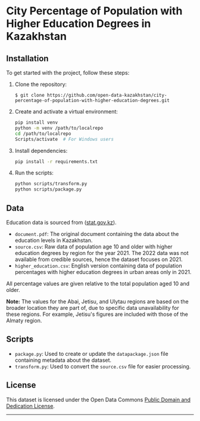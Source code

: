 # City Percentage of Population with Higher Education Degrees in Kazakhstan

## Installation

To get started with the project, follow these steps:

1. Clone the repository:
    ```shell
    $ git clone https://github.com/open-data-kazakhstan/city-percentage-of-population-with-higher-education-degrees.git
    ```

2. Create and activate a virtual environment:
    ```bash
    pip install venv
    python -m venv /path/to/localrepo
    cd /path/to/localrepo
    Scripts/activate  # For Windows users
    ```

3. Install dependencies:
    ```bash
    pip install -r requirements.txt
    ```

4. Run the scripts:
    ```bash
    python scripts/transform.py
    python scripts/package.py
    ```

## Data

Education data is sourced from ([stat.gov.kz](https://stat.gov.kz/upload/iblock/3a8/7c99zhdr5fpt1htbcd1migx7aqgazend/%D0%9E%D0%B1%D1%80%D0%B0%D0%B7%D0%BE%D0%B2%D0%B0%D0%BD%D0%B8%D0%B5.pdf)).

- `document.pdf`: The original document containing the data about the education levels in Kazakhstan.
- `source.csv`: Raw data of population age 10 and older with higher education degrees by region for the year 2021. The 2022 data was not available from credible sources, hence the dataset focuses on 2021.
- `higher_education.csv`: English version containing data of population percentages with higher education degrees in urban areas only in 2021.

All percentage values are given relative to the total population aged 10 and older.

**Note:** The values for the Abai, Jetisu, and Ulytau regions are based on the broader location they are part of, due to specific data unavailability for these regions. For example, Jetisu's figures are included with those of the Almaty region.

## Scripts

- `package.py`: Used to create or update the `datapackage.json` file containing metadata about the dataset.
- `transform.py`: Used to convert the `source.csv` file for easier processing.

## License

This dataset is licensed under the Open Data Commons [Public Domain and Dedication License](https://www.opendatacommons.org/licenses/pddl/1-0/ "‌").

---
